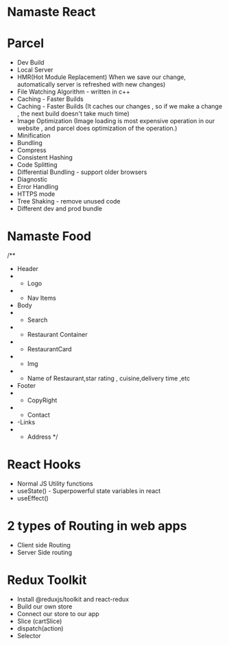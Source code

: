 # Namaste React 



# Parcel
- Dev Build
- Local Server
- HMR(Hot Module Replacement)
When we save our change, automatically server is refreshed with new changes)
- File Watching Algorithm - written in c++
- Caching - Faster Builds
- Caching - Faster Builds
(It caches our changes , so if we make a change , the next build doesn't take much time)
- Image Optimization
(Image loading is most expensive operation in our website , and parcel does optimization of the operation.)
- Minification
- Bundling
- Compress
- Consistent Hashing
- Code Splitting
- Differential Bundling - support older browsers
- Diagnostic
- Error Handling
- HTTPS mode
- Tree Shaking - remove unused code
- Different dev and prod bundle


# Namaste Food

/**
 * Header
 * - Logo
 * - Nav Items
 * Body
 * - Search
 * - Restaurant Container
 *  - RestaurantCard
 *    - Img
 *    - Name of Restaurant,star rating , cuisine,delivery time ,etc
 * Footer
 * - CopyRight
 * - Contact
 * -Links
 * - Address
 */

 # React Hooks
 - Normal JS Utility functions
 - useState() - Superpowerful state variables in react
 - useEffect()

 # 2 types of Routing in web apps
 - Client side Routing
 - Server Side routing


 # Redux Toolkit
 - Install @reduxjs/toolkit and react-redux
 - Build our own store
 - Connect our store to our app
 - Slice (cartSlice)
 - dispatch(action)
 - Selector